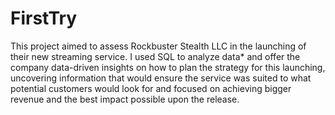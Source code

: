 # FirstTry
This project aimed to assess Rockbuster Stealth LLC in the launching of their new streaming service. I used SQL to analyze data* and offer the company data-driven insights on how to plan the strategy for this launching, uncovering information that would ensure the service was suited to what potential customers would look for and focused on achieving bigger revenue and the best impact possible upon the release.
